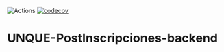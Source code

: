 ![Actions](https://github.com/fagustin07/UNQUE-PostInscripciones-backend/actions/workflows/test.yml/badge.svg) [![codecov](https://codecov.io/gh/fagustin07/UNQUE-PostInscripciones-backend/branch/dev/graph/badge.svg?token=WXM3P5VQLJ)](https://codecov.io/gh/fagustin07/UNQUE-PostInscripciones-backend)

# UNQUE-PostInscripciones-backend
